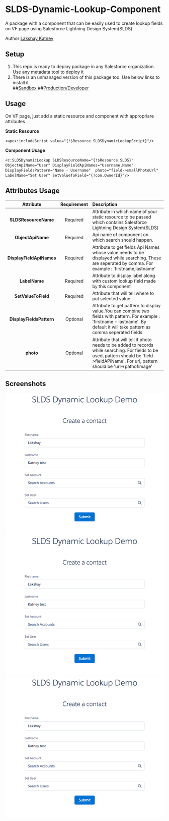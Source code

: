 # SLDS-Dynamic-Lookup-Component
A package with a component that can be easily used to create lookup fields on VF page using Salesforce Lightning Design System(SLDS)   

Author [Lakshay Katney](http://blog.lkatney.com/about/)
  
## Setup
1. This repo is ready to deploy package in any Salesforce organization. Use any metadata tool to deploy it
2. There is an unmanaged version of this package too. Use below links to install it  
##[Sandbox](https://test.salesforce.com/packaging/installPackage.apexp?p0=04t280000003L0W)  ##[Production/Developer](https://login.salesforce.com/packaging/installPackage.apexp?p0=04t280000003L0W)

## Usage
On VF page, just add a static resource and component with appropriare attributes

**Static Resource**
```
<apex:includeScript value="{!$Resource.SLDSDynamicLookupScript}"/>
```

**Component Usage**
```
<c:SLDSDynamicLookup SLDSResourceName="{!$Resource.SLDS}" ObjectApiName="User" DisplayFieldApiNames="Username,Name" DisplayFieldsPattern="Name - Username"  photo="field->smallPhotoUrl" LabelName="Set User" SetValueToField="{!con.OwnerId}"/>
```

## Attributes Usage

 Attribute     				| Requirement   | Description  																																						
:--------------------------:|:------------:|:--------------------------------
 **SLDSResourceName**  		| Required 		| Attribute in which name of your static resource to be passed which contains Salesforce Lightning Design System(SLDS)												
 **ObjectApiName**     		| Required      | Api name of component on which search should happen.
 **DisplayFieldApiNames**	| Required      | Attribute to get fields Api Names whose value needs to be displayed while searching. These are seperated by comma. For example : 'firstname,lastname'
 **LabelName** 				| Required 		| Attribute to display label along with custom lookup field made by this component
 **SetValueToField** 		| Required 		| Attribute that will tell where to put selected value
 **DisplayFieldsPattern**	| Optional		| Attribute to get pattern to display value.You can combine two fields with pattern.  For example : 'firstname - lastname'. By default it will take pattern as comma seperated fields
 **photo** 					| Optional 		| Attribute that will tell if photo needs to be added to records while searching.  For fields to be used, pattern should be 'field->fieldAPiName'. For url, pattern should be 'url->pathofimage'  


 ## Screenshots  
 ![Demo Page](/images/DemoPage.png "Demo Page")  
 ![Search](/images/DemoPage.png "Search")  
 ![Selection](/images/DemoPage.png "Selection")  


